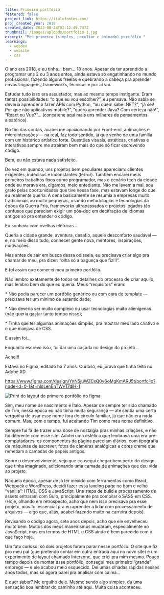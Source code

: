 ```yaml
---
title: Primeiro portfólio
featured: false
project_link: https://italofontes.com/
proj_created_year: 2018
created_date: 2023-08-28T02:12:49.747Z
thumbnail: /images/uploads/portfolio-1.jpg
excerpt: "Meu primeiro (simples, peculiar e animado) portfólio "
learnings:
  - webdev
  - website
  - css
---
```

O ano era 2018, e eu tinha... bem... 18 anos. Apesar de ter aprendido a programar uns 2 ou 3 anos antes, ainda estava só engatinhando no mundo profissional, fazendo alguns freelas e quebrando a cabeça pra aprender novas linguagens, frameworks, técnicas e por aí vai.

Estudar tudo isso era assustador, mas ao mesmo tempo instigante. Eram tantas possibilidades: “o que eu vou escolher?”, eu pensava. Não sabia se deveria aprender a fazer APIs com Python, “ou quem sabe .NET?”, “já sei! Por que não aplicativos mobile?”, “quero aprender Java? Com certeza não!”, “React ou Vue?”... (concatene aqui mais uns milhares de pensamentos aleatórios).

No fim das contas, acabei me apaixonando por Front-end, animações e microinterações — na real, faz todo sentido, já que venho de uma família com um histórico artístico forte. Questões visuais, estéticas, criativas e interativas sempre me atraíram bem mais do que só ficar escrevendo código.

Bem, eu não estava nada satisfeito.

De vez em quando, uns projetos bem peculiares apareciam: clientes exigentes, indecisos e inconstantes (terror). Também encarei meus primeiros trabalhos fixos como programador, mas o cenário tech da cidade onde eu morava era, digamos, meio entediante. Não me levem a mal, sou grato pelas oportunidades que tive nessa fase, mas estavam longe do que eu realmente queria. A cena basicamente se resumia a empresas muito tradicionais ou muito pequenas, usando metodologias e tecnologias da época da Guerra Fria, frameworks ultrapassados e projetos legados tão confusos que pareciam exigir um pós-doc em decifração de idiomas antigos só pra entender o código.

Eu sonhava com ovelhas elétricas...

Queria a cidade grande, aventura, desafio, aquele desconforto saudável — e, no meio disso tudo, conhecer gente nova, mentores, inspirações, motivações.

Mas antes de sair em busca dessa odisseia, eu precisava criar algo pra chamar de meu, pra dizer: “olha só a bagunça que fiz!!!”.

E foi assim que comecei meu primeiro portfólio.

Não lembro exatamente de todos os detalhes do processo de criar aquilo, mas lembro bem do que eu queria. Meus “requisitos” eram:

\* Não podia parecer um portfólio genérico ou com cara de template — precisava ter um mínimo de autenticidade;

\* Não deveria ser muito complexo ou usar tecnologias muito alienígenas (não queria gastar tanto tempo nisso);

\* Tinha que ter algumas animações simples, pra mostrar meu lado criativo e o que manjava de CSS.

E assim foi...

Enquanto escrevo isso, fui dar uma caçada no design do projeto...

Achei!! 

Estava no Figma, editado há 7 anos. Curioso, eu jurava que tinha feito no Adobe XD.

<https://www.figma.com/design/YnN5juWZCxQ0y6oMgKmARJ5t/portfolio?node-id=0-1&t=hldLenEnTWvT7diH-1>

[](https://www.figma.com/design/YnN5juWZCxQ0y6oMgKmARJ5t/portfolio?node-id=0-1&t=hldLenEnTWvT7diH-1)

![Print do layout do primeiro portfólio no figma](/images/uploads/figma-portfolio.png "Figma print")

Sim, meu nome de nascimento é Ítalo. Apesar de sempre ter sido chamado de Tim, nessa época eu não tinha muita segurança — até sentia uma certa vergonha de usar esse nome fora do círculo familiar, já que não era nada comum. Mas, com o tempo, fui aceitando Tim como meu nome definitivo.

Sempre fui fã de trazer uma dose de nostalgia pras minhas criações, e não foi diferente com esse site. Adotei uma estética que lembrava uma era pré-computadores: os componentes da página pareciam diários, com tipografia de máquinas de escrever, fotos de câmeras analógicas e cores creme que remetiam a camadas de papéis antigos.

Sobre o desenvolvimento, vejo que consegui chegar bem perto do design que tinha imaginado, adicionando uma camada de animações que deu vida ao projeto.

Naquela época, apesar de já ter mexido com ferramentas como React, Webpack e WordPress, decidi fazer essa landing page no bom e velho “vanilla”: HTML, CSS e JavaScript. Uns steps de build e processamento de assets entraram com Gulp, principalmente pra compilar o SASS em CSS. (Hoje, olhando em retrospecto, acho que nem isso precisava pra esse projeto, mas foi essencial pra eu aprender a lidar com processamento de arquivos — algo que, aliás, acabei fazendo muito na carreira depois).

Revisando o código agora, sete anos depois, acho que ele envelheceu muito bem. Muitos dos meus maneirismos mudaram, especialmente no JavaScript, mas em termos de HTML e CSS ainda é bem parecido com o que faço hoje.

Um fato curioso: só dois projetos foram parar nesse portfólio. O site que fiz pro meu pai (que pretendo contar em outra entrada aqui no novo site) e um experimento de layout chamado Interzone, que criei pra mim mesmo. Pouco tempo depois de montar esse portfólio, consegui meu primeiro “grande” emprego — e ele acabou meio esquecido. Dei umas olhadas rápidas nesses anos todos, mas só agora parei pra analisar com calma...

E quer saber? Me orgulho dele. Mesmo sendo algo simples, dá uma sensação boa lembrar do caminho até aqui. Muita coisa aconteceu.
